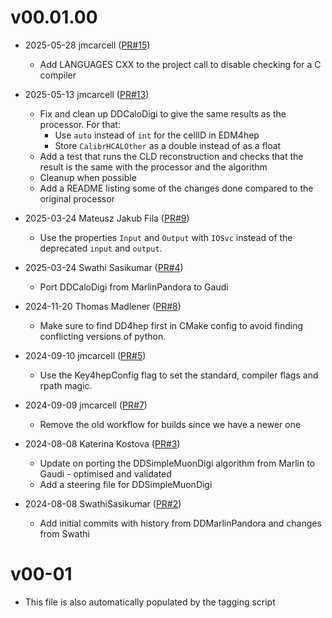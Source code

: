 # v00.01.00

* 2025-05-28 jmcarcell ([PR#15](https://github.com/key4hep/k4GaudiPandora/pull/15))
  - Add LANGUAGES CXX to the project call to disable checking for a C compiler

* 2025-05-13 jmcarcell ([PR#13](https://github.com/key4hep/k4GaudiPandora/pull/13))
  - Fix and clean up DDCaloDigi to give the same results as the processor. For that:
    - Use `auto` instead of `int` for the cellID in EDM4hep
    - Store `CalibrHCALOther` as a double instead of as a float
  - Add a test that runs the CLD reconstruction and checks that the result is the same with the processor and the algorithm
  - Cleanup when possible
  - Add a README listing some of the changes done compared to the original processor

* 2025-03-24 Mateusz Jakub Fila ([PR#9](https://github.com/key4hep/k4GaudiPandora/pull/9))
  - Use the properties `Input` and `Output` with `IOSvc` instead of the deprecated `input` and `output`.

* 2025-03-24 Swathi Sasikumar ([PR#4](https://github.com/key4hep/k4GaudiPandora/pull/4))
  - Port DDCaloDigi from MarlinPandora to Gaudi

* 2024-11-20 Thomas Madlener ([PR#8](https://github.com/key4hep/k4GaudiPandora/pull/8))
  - Make sure to find DD4hep first in CMake config to avoid finding conflicting versions of python.

* 2024-09-10 jmcarcell ([PR#5](https://github.com/key4hep/k4GaudiPandora/pull/5))
  - Use the Key4hepConfig flag to set the standard, compiler flags and rpath magic.

* 2024-09-09 jmcarcell ([PR#7](https://github.com/key4hep/k4GaudiPandora/pull/7))
  - Remove the old workflow for builds since we have a newer one

* 2024-08-08 Katerina Kostova ([PR#3](https://github.com/key4hep/k4GaudiPandora/pull/3))
  - Update on porting the DDSimpleMuonDigi algorithm from Marlin to Gaudi - optimised and validated 
  - Add a steering file for DDSimpleMuonDigi

* 2024-08-08 SwathiSasikumar ([PR#2](https://github.com/key4hep/k4GaudiPandora/pull/2))
  - Add initial commits with history from DDMarlinPandora and changes from Swathi

# v00-01

* This file is also automatically populated by the tagging script